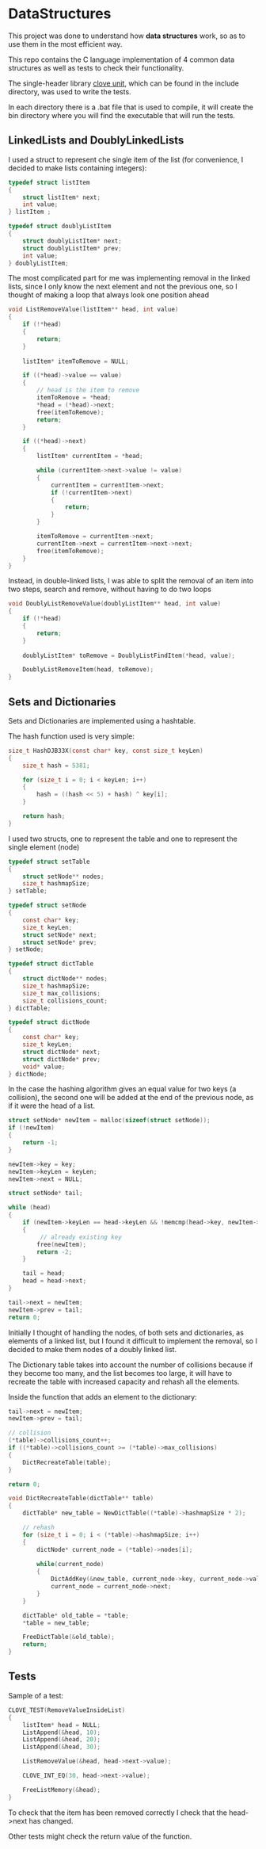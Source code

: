 # DataStructures

This project was done to understand how **data structures** work, so as to use them in the most efficient way.

This repo contains the C language implementation of 4 common data structures as well as tests to check their functionality.

The single-header library [clove unit](https://github.com/fdefelici/clove-unit), which can be found in the include directory, was used to write the tests.

In each directory there is a .bat file that is used to compile, it will create the bin directory where you will find the executable that will run the tests.

## LinkedLists and DoublyLinkedLists

I used a struct to represent che single item of the list (for convenience, I decided to make lists containing integers):

``` c                                                                        
typedef struct listItem                             
{
    struct listItem* next;
    int value;
} listItem ;
```
``` c   
typedef struct doublyListItem
{
    struct doublyListItem* next;
    struct doublyListItem* prev;
    int value;
} doublyListItem;
```



The most complicated part for me was implementing removal in the linked lists, since I only know the next element and not the previous one, so I thought of making a loop that always look one position ahead 

```c
void ListRemoveValue(listItem** head, int value)
{
    if (!*head)
    {
        return;
    }   
        
    listItem* itemToRemove = NULL;

    if ((*head)->value == value)
    {
        // head is the item to remove
        itemToRemove = *head;
        *head = (*head)->next;
        free(itemToRemove);
        return;
    }

    if ((*head)->next)
    {
        listItem* currentItem = *head;

        while (currentItem->next->value != value)
        {
            currentItem = currentItem->next;
            if (!currentItem->next)
            {
                return;
            }
        }    

        itemToRemove = currentItem->next;
        currentItem->next = currentItem->next->next;
        free(itemToRemove);
    }
}
```

Instead, in double-linked lists, I was able to split the removal of an item into two steps, search and remove, without having to do two loops

``` c                                                                        
void DoublyListRemoveValue(doublyListItem** head, int value)
{
    if (!*head)
    {
        return;
    }   
    
    doublyListItem* toRemove = DoublyListFindItem(*head, value);

    DoublyListRemoveItem(head, toRemove);
}
```




## Sets and Dictionaries

Sets and Dictionaries are implemented using a hashtable.

The hash function used is very simple:

``` c                                                                        
size_t HashDJB33X(const char* key, const size_t keyLen)
{
    size_t hash = 5381;

    for (size_t i = 0; i < keyLen; i++)
    {
        hash = ((hash << 5) + hash) ^ key[i];
    }

    return hash;
}
```


I used two structs, one to represent the table and one to represent the single element (node)  

``` c                                                                        
typedef struct setTable
{
    struct setNode** nodes;
    size_t hashmapSize;
} setTable;

typedef struct setNode
{
    const char* key;
    size_t keyLen;
    struct setNode* next;
    struct setNode* prev;
} setNode;
```

``` c                                                                        
typedef struct dictTable
{
    struct dictNode** nodes;
    size_t hashmapSize;
    size_t max_collisions;
    size_t collisions_count;
} dictTable;

typedef struct dictNode
{
    const char* key;
    size_t keyLen;
    struct dictNode* next;
    struct dictNode* prev;
    void* value; 
} dictNode;
```

In the case the hashing algorithm gives an equal value for two keys (a collision), the second one will be added at the end of the previous node, as if it were the head of a list.

``` c                                                                        
struct setNode* newItem = malloc(sizeof(struct setNode));
if (!newItem)
{
    return -1;
}

newItem->key = key;
newItem->keyLen = keyLen;
newItem->next = NULL;

struct setNode* tail;

while (head)
{
    if (newItem->keyLen == head->keyLen && !memcmp(head->key, newItem->key, keyLen))
    {
         // already existing key
        free(newItem);
        return -2;
    }

    tail = head;
    head = head->next;
}

tail->next = newItem;
newItem->prev = tail;
return 0;
```

Initially I thought of handling the nodes, of both sets and dictionaries, as elements of a linked list, but I found it difficult to implement the removal, so I decided to make them nodes of a doubly linked list.

The Dictionary table takes into account the number of collisions because if they become too many, and the list becomes too large, it will have to recreate the table with increased capacity and rehash all the elements.

Inside the function that adds an element to the dictionary:

``` c                                                                        
tail->next = newItem;
newItem->prev = tail;

// collision
(*table)->collisions_count++;
if ((*table)->collisions_count >= (*table)->max_collisions)
{
    DictRecreateTable(table);
}

return 0;
```

``` c                                                                        
void DictRecreateTable(dictTable** table)
{
    dictTable* new_table = NewDictTable((*table)->hashmapSize * 2);

    // rehash
    for (size_t i = 0; i < (*table)->hashmapSize; i++)
    {
        dictNode* current_node = (*table)->nodes[i];
       
        while(current_node)
        {
            DictAddKey(&new_table, current_node->key, current_node->value);
            current_node = current_node->next;
        }
    }

    dictTable* old_table = *table;
    *table = new_table;

    FreeDictTable(&old_table);
    return;
}
```


## Tests

Sample of a test:

``` c                                                                        
CLOVE_TEST(RemoveValueInsideList)
{
    listItem* head = NULL;
    ListAppend(&head, 10);
    ListAppend(&head, 20);
    ListAppend(&head, 30);

    ListRemoveValue(&head, head->next->value);

    CLOVE_INT_EQ(30, head->next->value);

    FreeListMemory(&head);
}
```


To check that the item has been removed correctly I check that the head->next has changed.

Other tests might check the return value of the function.








